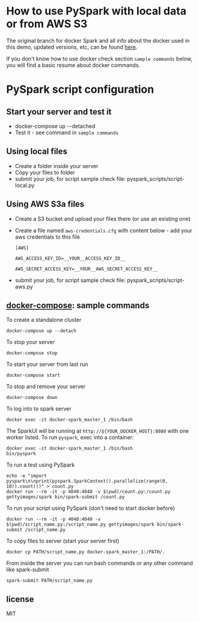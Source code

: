 # How to use PySpark with local data or from AWS S3


The original branch for docker Spark and all info about the docker used in this demo, updated versions, etc, can be found [here](https://github.com/gettyimages/docker-spark).


If you don't know how to use docker check section `sample commands` below, you will find a basic resume about docker commands.

    
# PySpark script configuration

## Start your server and test it
- docker-compose up --detached
- Test it - see command in `sample commands`

## Using local files
- Create a folder inside your server
- Copy your files to folder
- submit your job, for script sample check file: pyspark_scripts/script-local.py


## Using AWS S3a files
- Create a S3 bucket and upload your files there (or use an existing one)
- Create a file named `aws-credentials.cfg` with content below - add your aws credentials to this file
     
      [AWS]
     
      AWS_ACCESS_KEY_ID=__YOUR__ACCESS_KEY_ID__
     
      AWS_SECRET_ACCESS_KEY=__YOUR__AWS_SECRET_ACCESS_KEY__
      
      
- submit your job, for script sample check file: pyspark_scripts/script-aws.py



## [docker-compose](http://docs.docker.com/compose): sample commands

To create a standalone cluster

    docker-compose up --detach


To stop your server

    docker-compose stop


To start your server from last run

    docker-compose start


To stop and remove your server

    docker-compose down


To log into to spark server

    docker exec -it docker-spark_master_1 /bin/bash


The SparkUI will be running at `http://${YOUR_DOCKER_HOST}:8080` with one worker listed. To run `pyspark`, exec into a container:

    docker exec -it docker-spark_master_1 /bin/bash
    bin/pyspark


To run a test using PySpark

    echo -e "import pyspark\n\nprint(pyspark.SparkContext().parallelize(range(0, 10)).count())" > count.py
    docker run --rm -it -p 4040:4040 -v $(pwd)/count.py:/count.py gettyimages/spark bin/spark-submit /count.py


To run your script using PySpark (don't need to start docker before)

    docker run --rm -it -p 4040:4040 -v $(pwd)/script_name.py:/script_name.py gettyimages/spark bin/spark-submit /script_name.py
    

To copy files to server (start your server first)

    docker cp PATH/script_name.py docker-spark_master_1:/PATH/.
    

From inside the server you can run bash commands or any other command like spark-submit

    spark-submit PATH/script_name.py



## license

MIT
